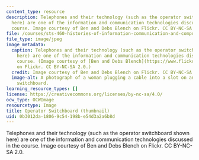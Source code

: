```yaml
---
content_type: resource
description: Telephones and their technology (such as the operator switchboard shown
  here) are one of the information and communication technologies discussed in the
  course. Image courtesy of Ben and Debs Blench on Flickr. CC BY-NC-SA 2.0.
file: /courses/sts-460-histories-of-information-communication-and-computing-technologies-spring-2015/0b3012da18069c54198be54d3a2a6b8d_sts-460s15-th.jpg
file_type: image/jpeg
image_metadata:
  caption: Telephones and their technology (such as the operator switchboard shown
    here) are one of the information and communication technologies discussed in the
    course. (Image courtesy of [Ben and Debs Blench](https://www.flickr.com/photos/benanddebsyearoff/1881881516/)
    on Flickr. CC BY-NC-SA 2.0.)
  credit: Image courtesy of Ben and Debs Blench on Flickr. CC BY-NC-SA 2.0.
  image-alt: A photograph of a woman plugging a cable into a slot on an old telephone
    switchboard.
learning_resource_types: []
license: https://creativecommons.org/licenses/by-nc-sa/4.0/
ocw_type: OCWImage
resourcetype: Image
title: Operator Switchboard (thumbnail)
uid: 0b3012da-1806-9c54-198b-e54d3a2a6b8d
---
```

Telephones and their technology (such as the operator switchboard shown here) are one of the information and communication technologies discussed in the course. Image courtesy of Ben and Debs Blench on Flickr. CC BY-NC-SA 2.0.